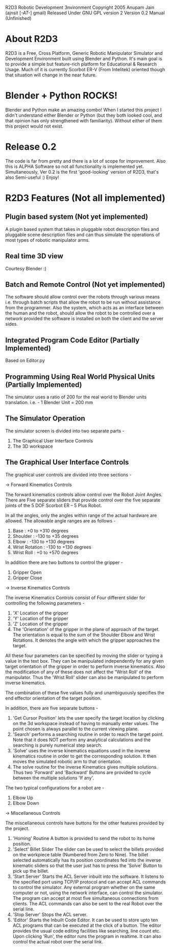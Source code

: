 R2D3 Robotic Development 3nvironment
Copyright 2005 Anupam Jain (ajnsit [_-AT-_] gmail)
Released Under GNU GPL version 2
Version 0.2 Manual (Unfinished)

About R2D3
==========

R2D3 is a Free, Cross Platform, Generic Robotic Manipulator Simulator and
Development Environment built using Blender and Python. It's main goal is to provide a
simple but feature-rich platform for Educational & Research Usage. Much of it is
currently Scorbot ER-V (From Intelitek) oriented though that situation will change in the
near future.

Blender + Python ROCKS!
=======================
Blender and Python make an amazing combo! When I started this project I didn't
understand either Blender or Python (but they both looked cool, and that opinion has only
strengthened with familiarity). Without either of them this project would not exist.

Release 0.2
===========
The code is far from pretty and there is a lot of scope for improvement. Also this is
ALPHA Software so not all functionality is implemented yet. Simultaneously, Ver 0.2 is
the first 'good-looking' version of R2D3, that's also Semi-useful :) Enjoy!

R2D3 Features (Not all implemented)
===================================

Plugin based system (Not yet implemented)
-----------------------------------------
A plugin based system that takes in pluggable robot description files and pluggable scene
description files and can thus simulate the operations of most types of robotic
manipulator arms.

Real time 3D view
-----------------
Courtesy Blender :)

Batch and Remote Control (Not yet implemented)
----------------------------------------------
The software should allow control over the robots through various means i.e. through
batch scripts that allow the robot to be run without assistance from the programmer. Also
the system, which acts as an interface between the human and the robot, should allow the
robot to be controlled over a network provided the software is installed on both the client
and the server sides.

Integrated Program Code Editor (Partially Implemented)
------------------------------------------------------
Based on Editor.py

Programming Using Real World Physical Units (Partially Implemented)
-------------------------------------------------------------------
The simulator uses a ratio of 200 for the real world to Blender units translation.
i.e. -
1 Blender Unit = 200 mm

The Simulator Operation
-----------------------
The simulator screen is divided into two separate parts -
1. The Graphical User Interface Controls
2. The 3D workspace

The Graphical User Interface Controls
-------------------------------------
The graphical user controls are divided into three sections -

-> Forward Kinematics Controls

The forward kinematics controls allow control over the Robot Joint Angles. There are
Five separate sliders that provide control over the five separate joints of the 5 DOF
Scorbot ER – 5 Plus Robot.

In all the angles, only the angles within range of the actual hardware are allowed. The
allowable angle ranges are as follows -
1. Base : +0 to +310 degrees
2. Shoulder : -130 to +35 degrees
3. Elbow : -130 to +130 degrees
4. Wrist Rotation : -130 to +130 degrees
5. Wrist Roll : +0 to +570 degrees

In addition there are two buttons to control the gripper -
1. Gripper Open
2. Gripper Close

-> Inverse Kinematics Controls

The inverse Kinematics Controls consist of Four different slider for controlling the
following parameters -
1. 'X' Location of the gripper
2. 'Y' Location of the gripper
3. 'Z' Location of the gripper
4. The 'Orientation' of the gripper in the plane of approach of the target.
The orientation is equal to the sum of the Shoulder Elbow and Wrist Rotations.
It denotes the angle with which the gripper approaches the target.

All these four parameters can be specified by moving the slider or typing a value
in the text box. They can be manipulated independently for any given target
orientation of the gripper in order to perform inverse kinematics. Also the
modification of any of these does not affect the “Wrist Roll' of the manipulator.
Thus the 'Wrist Roll' slider can also be manipulated to perform inverse
kinematics.

The combination of these five values fully and unambiguously specifies the end
effector orientation of the target position.

In addition, there are five separate buttons -
1. 'Get Cursor Position' lets the user specify the target location by clicking on the
3d workspace instead of having to manually enter values. The point chosen is
always parallel to the current viewing plane.
2. 'Search' performs a searching routine in order to reach the target point. Note
that it does NOT perform any analytical calculations and the searching is
purely numerical step search.
3. 'Solve' uses the inverse kinematics equations used in the inverse kinematics
routine in order to get the corresponding solution. It then moves the simulated
robotic arm to that orientation.
4. The solve routine for the inverse Kinematics gives multiple solutions. Thus
two 'Forward' and 'Backward' Buttons are provided to cycle between the
multiple solutions 'If any'.

The two typical configurations for a robot are -
1. Elbow Up
2. Elbow Down

-> Miscellaneous Controls

The miscellaneous controls have buttons for the other features provided by the project.
1. 'Homing' Routine
A button is provided to send the robot to its home position.
2. 'Select' Billet Slider
The slider can be used to select the billets provided on the workpiece table
(Numbered from Zero to Nine). The billet selected automatically has its
position coordinates fed into the inverse kinematic sliders so that the user just
has to press the 'Solve' Button to pick up the billet.
3. 'Start Server'
Starts the ACL Server inbuilt into the software. It listens to the specified port
using TCP/IP protocol and can accept ACL commands to control the simulator.
Any external program whether on the same computer or not, using the network
interface, can control the simulator. The program can accept at most five
simultaneous connections from clients.
The ACL commands can also be sent to the real Robot over the serial line.
4. 'Stop Server'
Stops the ACL server.
5. 'Editor'
Starts the Inbuilt Code Editor. It can be used to store upto ten ACL programs
that can be executed at the click of a button. The editor provides the usual code
editing facilities like searching, line count etc. Upon clicking 'Run', the editor
runs the program in realtime. It can also control the actual robot over the serial
link.

